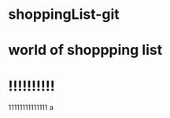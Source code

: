 # shoppingList-git
# world of shoppping list
!!!!!!!!!!
===============================

11111111111111
a
